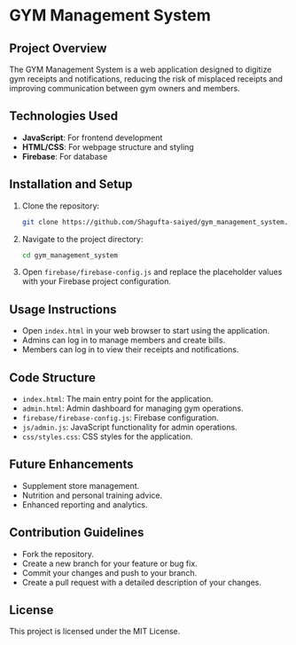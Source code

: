 # GYM Management System

## Project Overview
The GYM Management System is a web application designed to digitize gym receipts and notifications, reducing the risk of misplaced receipts and improving communication between gym owners and members.

## Technologies Used

- **JavaScript**: For frontend development
- **HTML/CSS**: For webpage structure and styling
- **Firebase**: For database

## Installation and Setup
1. Clone the repository:
    ```bash
    git clone https://github.com/Shagufta-saiyed/gym_management_system.git
    ```
2. Navigate to the project directory:
    ```bash
    cd gym_management_system
    ```
3. Open `firebase/firebase-config.js` and replace the placeholder values with your Firebase project configuration.

## Usage Instructions
- Open `index.html` in your web browser to start using the application.
- Admins can log in to manage members and create bills.
- Members can log in to view their receipts and notifications.

## Code Structure
- `index.html`: The main entry point for the application.
- `admin.html`: Admin dashboard for managing gym operations.
- `firebase/firebase-config.js`: Firebase configuration.
- `js/admin.js`: JavaScript functionality for admin operations.
- `css/styles.css`: CSS styles for the application.

## Future Enhancements
- Supplement store management.
- Nutrition and personal training advice.
- Enhanced reporting and analytics.

## Contribution Guidelines
- Fork the repository.
- Create a new branch for your feature or bug fix.
- Commit your changes and push to your branch.
- Create a pull request with a detailed description of your changes.

## License
This project is licensed under the MIT License.

